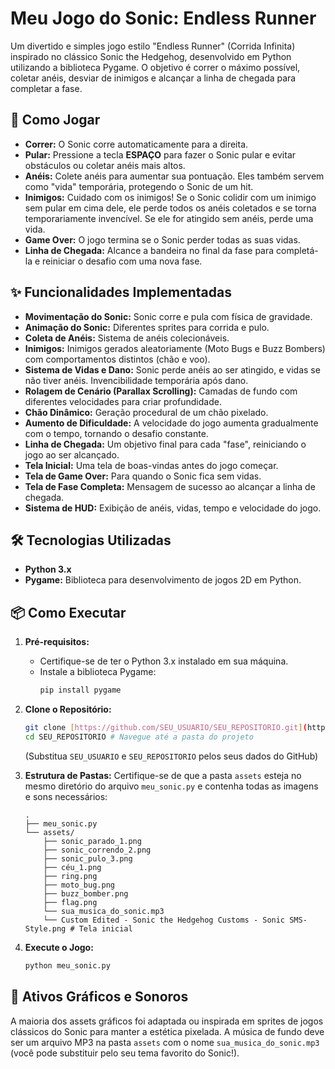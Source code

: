 # Meu Jogo do Sonic: Endless Runner

Um divertido e simples jogo estilo "Endless Runner" (Corrida Infinita) inspirado no clássico Sonic the Hedgehog, desenvolvido em Python utilizando a biblioteca Pygame. O objetivo é correr o máximo possível, coletar anéis, desviar de inimigos e alcançar a linha de chegada para completar a fase.

## 🚀 Como Jogar

* **Correr:** O Sonic corre automaticamente para a direita.
* **Pular:** Pressione a tecla **ESPAÇO** para fazer o Sonic pular e evitar obstáculos ou coletar anéis mais altos.
* **Anéis:** Colete anéis para aumentar sua pontuação. Eles também servem como "vida" temporária, protegendo o Sonic de um hit.
* **Inimigos:** Cuidado com os inimigos! Se o Sonic colidir com um inimigo sem pular em cima dele, ele perde todos os anéis coletados e se torna temporariamente invencível. Se ele for atingido sem anéis, perde uma vida.
* **Game Over:** O jogo termina se o Sonic perder todas as suas vidas.
* **Linha de Chegada:** Alcance a bandeira no final da fase para completá-la e reiniciar o desafio com uma nova fase.

## ✨ Funcionalidades Implementadas

* **Movimentação do Sonic:** Sonic corre e pula com física de gravidade.
* **Animação do Sonic:** Diferentes sprites para corrida e pulo.
* **Coleta de Anéis:** Sistema de anéis colecionáveis.
* **Inimigos:** Inimigos gerados aleatoriamente (Moto Bugs e Buzz Bombers) com comportamentos distintos (chão e voo).
* **Sistema de Vidas e Dano:** Sonic perde anéis ao ser atingido, e vidas se não tiver anéis. Invencibilidade temporária após dano.
* **Rolagem de Cenário (Parallax Scrolling):** Camadas de fundo com diferentes velocidades para criar profundidade.
* **Chão Dinâmico:** Geração procedural de um chão pixelado.
* **Aumento de Dificuldade:** A velocidade do jogo aumenta gradualmente com o tempo, tornando o desafio constante.
* **Linha de Chegada:** Um objetivo final para cada "fase", reiniciando o jogo ao ser alcançado.
* **Tela Inicial:** Uma tela de boas-vindas antes do jogo começar.
* **Tela de Game Over:** Para quando o Sonic fica sem vidas.
* **Tela de Fase Completa:** Mensagem de sucesso ao alcançar a linha de chegada.
* **Sistema de HUD:** Exibição de anéis, vidas, tempo e velocidade do jogo.

## 🛠️ Tecnologias Utilizadas

* **Python 3.x**
* **Pygame:** Biblioteca para desenvolvimento de jogos 2D em Python.

## 📦 Como Executar

1.  **Pré-requisitos:**
    * Certifique-se de ter o Python 3.x instalado em sua máquina.
    * Instale a biblioteca Pygame:
        ```bash
        pip install pygame
        ```

2.  **Clone o Repositório:**
    ```bash
    git clone [https://github.com/SEU_USUARIO/SEU_REPOSITORIO.git](https://github.com/SEU_USUARIO/SEU_REPOSITORIO.git)
    cd SEU_REPOSITORIO # Navegue até a pasta do projeto
    ```
    (Substitua `SEU_USUARIO` e `SEU_REPOSITORIO` pelos seus dados do GitHub)

3.  **Estrutura de Pastas:**
    Certifique-se de que a pasta `assets` esteja no mesmo diretório do arquivo `meu_sonic.py` e contenha todas as imagens e sons necessários:
    ```
    .
    ├── meu_sonic.py
    └── assets/
        ├── sonic_parado_1.png
        ├── sonic_correndo_2.png
        ├── sonic_pulo_3.png
        ├── céu_1.png
        ├── ring.png
        ├── moto_bug.png
        ├── buzz_bomber.png
        ├── flag.png
        └── sua_musica_do_sonic.mp3
        └── Custom Edited - Sonic the Hedgehog Customs - Sonic SMS-Style.png # Tela inicial
    ```

4.  **Execute o Jogo:**
    ```bash
    python meu_sonic.py
    ```

## 🎨 Ativos Gráficos e Sonoros

A maioria dos assets gráficos foi adaptada ou inspirada em sprites de jogos clássicos do Sonic para manter a estética pixelada.
A música de fundo deve ser um arquivo MP3 na pasta `assets` com o nome `sua_musica_do_sonic.mp3` (você pode substituir pelo seu tema favorito do Sonic!).
